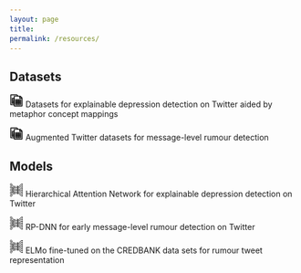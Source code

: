 ```yaml
---
layout: page
title:
permalink: /resources/
---
```


<h2 style="text-align:left;">Datasets</h2>

 <a href="https://zenodo.org/record/7095100" target="_blank"><img src="../images/dataset1.png" width="24" height="24"></a> Datasets for explainable depression detection on Twitter aided by metaphor concept mappings<br>
 
 
 <a href="https://zenodo.org/record/3269768" target="_blank"><img src="../images/dataset1.png" width="24" height="24"></a> Augmented Twitter datasets for message-level rumour detection<br>

<h2 style="text-align:left;">Models</h2>

<a href="https://github.com/soojihan/HAN" target="_blank"><img src="../images/model.png" width="24" height="24"></a> Hierarchical Attention Network for explainable depression detection on Twitter<br>

<a href="https://github.com/soojihan/RPDNN" target="_blank"><img src="../images/model.png" width="24" height="24"></a> RP-DNN for early message-level rumour detection on Twitter <br>
 

 <a href="https://figshare.shef.ac.uk/articles/Credibility_corpus_fine-tuned_ELMo_contextual_language_model_for_early_rumor_detection_on_social_media/11591775" target="_blank"><img src="../images/model.png" width="24" height="24"></a> ELMo fine-tuned on the CREDBANK data sets for rumour tweet representation <br>
